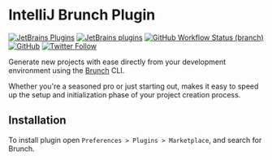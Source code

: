 # IntelliJ Brunch Plugin

[![JetBrains Plugins](https://img.shields.io/jetbrains/plugin/v/21376-brunch)](https://plugins.jetbrains.com/plugin/21376-brunch)
[![JetBrains plugins](https://img.shields.io/jetbrains/plugin/d/21376-brunch)](https://plugins.jetbrains.com/plugin/21376-brunch/versions)
[![GitHub Workflow Status (branch)](https://img.shields.io/github/actions/workflow/status/KartanHQ/intellij-brunch/build.yml?branch=master)](https://github.com/KartanHQ/intellij-brunch/actions/workflows/build.yml)
[![GitHub](https://img.shields.io/github/license/KartanHQ/intellij-brunch)](https://github.com/KartanHQ/intellij-brunch/blob/master/LICENSE)
[![Twitter Follow](https://img.shields.io/badge/follow-%40nekofar-1DA1F2?logo=twitter&style=flat)](https://twitter.com/nekofar)

<!-- Plugin description -->
Generate new projects with ease directly from your development environment using the [Brunch](https://brunch.io/) CLI. 

Whether you're a seasoned pro or just starting out, makes it easy to speed up the setup and initialization phase of your project creation process.
<!-- Plugin description end -->

## Installation

To install plugin open `Preferences > Plugins > Marketplace`, and search for Brunch.


